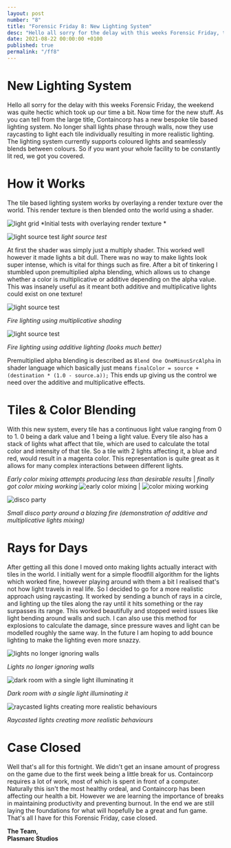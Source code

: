 ```yaml
---
layout: post
number: "8"
title: "Forensic Friday 8: New Lighting System"
desc: "Hello all sorry for the delay with this weeks Forensic Friday, the weekend was quite hectic which took up our time a bit. Now time for the new stuff. As you can tell from the large title, Containcorp has a new bespoke tile based lighting system. No longer shall lights phase through walls, now they use raycasting to light each tile individually resulting in more realistic lighting. The lighting system currently supports coloured lights and seamlessly blends between colours. So if you want your whole facility to be constantly lit red, we got you covered."
date: 2021-08-22 00:00:00 +0100
published: true
permalink: "/ff8"
---
```

# New Lighting System

Hello all sorry for the delay with this weeks Forensic Friday, the weekend was quite hectic which took up our time a bit. Now time for the new stuff. As you can tell from the large title, Containcorp has a new bespoke tile based lighting system. No longer shall lights phase through walls, now they use raycasting to light each tile individually resulting in more realistic lighting. The lighting system currently supports coloured lights and seamlessly blends between colours. So if you want your whole facility to be constantly lit red, we got you covered.

# How it Works

The tile based lighting system works by overlaying a render texture over the world. This render texture is then blended onto the world using a shader.

![light grid](./forensic-friday-media/ff08/lighting-grid.png)
*Initial tests with overlaying render texture *

![light source test](./forensic-friday-media/ff08/light-source-test.png)
*light source test*

At first the shader was simply just a multiply shader. This worked well however it made lights a bit dull. There was no way to make lights look super intense, which is vital for things such as fire. After a bit of tinkering I stumbled upon premultiplied alpha blending, which allows us to change whether a color is multiplicative or additive depending on the alpha value. This was insanely useful as it meant both additive and multiplicative lights could exist on one texture!

![light source test](./forensic-friday-media/ff08/mult-fire.png)

*Fire lighting using multiplicative shading*

![light source test](./forensic-friday-media/ff08/prealpha-fire.png)

*Fire lighting using additive lighting (looks much better)*

Premultiplied alpha blending is described as ```Blend One OneMinusSrcAlpha``` in shader language which basically just means ```finalColor = source + (destination * (1.0 - source.a));``` This ends up giving us the control we need over the additive and multiplicative effects.

# Tiles & Color Blending

With this new system, every tile has a continuous light value ranging from 0 to 1. 0 being a dark value and 1 being a light value. Every tile also has a stack of lights what affect that tile, which are used to calculate the total color and intensity of that tile. So a tile with 2 lights affecting it, a blue and red, would result in a magenta color. This representation is quite great as it allows for many complex interactions between different lights.

*Early color mixing attempts producing less than desirable results* | *finally got color mixing working*
![early color mixing](./forensic-friday-media/ff08/color1.png) | ![color mixing working](./forensic-friday-media/ff08/color1.png)


![disco party](./forensic-friday-media/ff08/color3.png)

*Small disco party around a blazing fire (demonstration of additive and multiplicative lights mixing)*

# Rays for Days

After getting all this done I moved onto making lights actually interact with tiles in the world. I initially went for a simple floodfill algorithm for the lights which worked fine, however playing around with them a bit I realised that's not how light travels in real life. So I decided to go for a more realistic approach using raycasting. It worked by sending a bunch of rays in a circle, and lighting up the tiles along the ray until it hits something or the ray surpasses its range. This worked beautifully and stopped weird issues like light bending around walls and such. I can also use this method for explosions to calculate the damage, since pressure waves and light can be modelled roughly the same way. In the future I am hoping to add bounce lighting to make the lighting even more snazzy.

![lights no longer ignoring walls](./forensic-friday-media/ff08/ray1.png)

*Lights no longer ignoring walls*

![dark room with a single light illuminating it](./forensic-friday-media/ff08/ray2.png)

*Dark room with a single light illuminating it*

![raycasted lights creating more realistic behaviours](./forensic-friday-media/ff08/ray3.png)

*Raycasted lights creating more realistic behaviours*

# Case Closed

Well that's all for this fortnight. We didn't get an insane amount of progress on the game due to the first week being a little break for us. Containcorp requires a lot of work, most of which is spent in front of a computer. Naturally this isn't the most healthy ordeal, and Containcorp has been affecting our health a bit. However we are learning the importance of breaks in maintaining productivity and preventing burnout. In the end we are still laying the foundations for what will hopefully be a great and fun game. That's all I have for this Forensic Friday, case closed.

**The Team,**\
**Plasmarc Studios**
